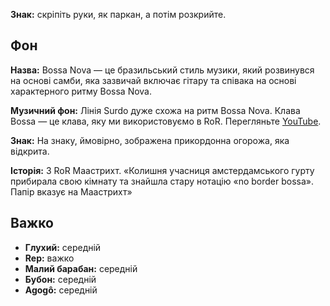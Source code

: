 **Знак:** скріпіть руки, як паркан, а потім розкрийте.

## Фон

**Назва:** Bossa Nova — це бразильський стиль музики, який розвинувся на основі
самби, яка зазвичай включає гітару та співака на основі характерного ритму Bossa
Nova.

**Музичний фон:** Лінія Surdo дуже схожа на ритм Bossa Nova. Клава Bossa — це
клава, яку ми використовуємо в RoR. Перегляньте
[YouTube](https://www.youtube.com/watch?v=mZ_mEmaJu98).

**Знак:** На знаку, ймовірно, зображена прикордонна огорожа, яка відкрита.

**Історія:** З RoR Маастрихт. «Колишня учасниця амстердамського гурту прибирала
свою кімнату та знайшла стару нотацію «no border bossa». Папір вказує на
Маастрихт»

## Важко

* **Глухий:** середній
* **Rep:** важко
* **Малий барабан:** середній
* **Бубон:** середній
* **Agogô:** середній
